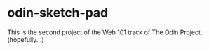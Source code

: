 # odin-sketch-pad
This is the second project of the Web 101 track of The Odin Project.
(hopefully...)
